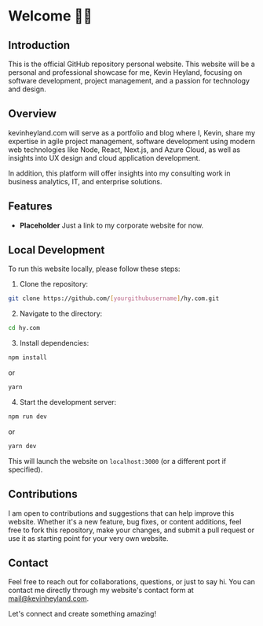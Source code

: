 # Welcome 👋🏻

## Introduction

This is the official GitHub repository personal website. This website will be a personal and professional showcase for me, Kevin Heyland, focusing on software development, project management, and a passion for technology and design.

## Overview

kevinheyland.com will serve as a portfolio and blog where I, Kevin, share my expertise in agile project management, software development using modern web technologies like Node, React, Next.js, and Azure Cloud, as well as insights into UX design and cloud application development.

In addition, this platform will offer insights into my consulting work in business analytics, IT, and enterprise solutions.

## Features

- **Placeholder** Just a link to my corporate website for now.

## Local Development

To run this website locally, please follow these steps:

1. Clone the repository:

```bash
git clone https://github.com/[yourgithubusername]/hy.com.git
```

2. Navigate to the directory:

```bash
cd hy.com
```

3. Install dependencies:

```bash
npm install
```

or

```bash
yarn
```

4. Start the development server:

```bash
npm run dev
```

or

```bash
yarn dev
```

This will launch the website on `localhost:3000` (or a different port if specified).

## Contributions

I am open to contributions and suggestions that can help improve this website. Whether it's a new feature, bug fixes, or content additions, feel free to fork this repository, make your changes, and submit a pull request or use it as starting point for your very own website.

## Contact

Feel free to reach out for collaborations, questions, or just to say hi. You can contact me directly through my website's contact form at [mail@kevinheyland.com](mailto:mail@kevinheyland.com).

Let's connect and create something amazing!
